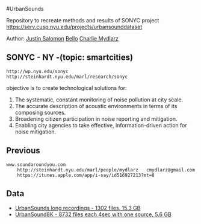 
#UrbanSounds 

Repository to recreate methods and results of SONYC project
   https://serv.cusp.nyu.edu/projects/urbansounddataset

Author:
    [Justin Salomon](http://www.justinsalamon.com/)
    [ Bello]()
    [Charlie Mydlarz](http://steinhardt.nyu.edu/marl/people/mydlarz)

## SONYC - NY  -(topic: smartcities)    
    http://wp.nyu.edu/sonyc
    http://steinhardt.nyu.edu/marl/research/sonyc

 objective is to  create technological solutions for:
  1) The systematic, constant monitoring of noise pollution at city scale.
  2) The accurate description of acoustic environments in terms of its composing sources.
  3) Broadening citizen participation in noise reporting and mitigation.
  4) Enabling city agencies to take effective, information-driven action for noise mitigation.
  

## Previous  
    www.soundaroundyou.com
        http://steinhardt.nyu.edu/marl/people/mydlarz   cmydlarz@gmail.com 
        https://itunes.apple.com/app/i-say/id516927213?mt=8

    
## Data

 - [UrbanSounds long recordings - 1302 files, 15.3 GB](http://serv.cusp.nyu.edu/files/jsalamon/datasets/content_loader.php?id=1)
 - [UrbanSound8K - 8732 files each 4sec with one source, 5.6 GB](http://serv.cusp.nyu.edu/files/jsalamon/datasets/content_loader.php?id=2)


